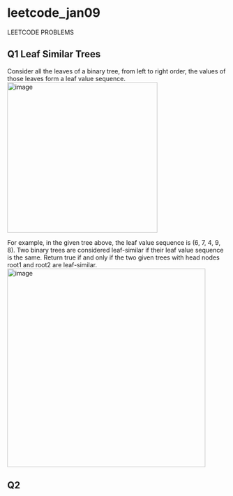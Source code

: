 # leetcode_jan09
LEETCODE PROBLEMS
## Q1 Leaf Similar Trees
Consider all the leaves of a binary tree, from left to right order, the values of those leaves form a leaf value sequence.
<img width="344" alt="image" src="https://github.com/Poorvaahuja/leetcode_jan09/assets/122693422/7894a38a-0a98-4fe2-aba8-2d7f3366c494">

For example, in the given tree above, the leaf value sequence is (6, 7, 4, 9, 8).
Two binary trees are considered leaf-similar if their leaf value sequence is the same.
Return true if and only if the two given trees with head nodes root1 and root2 are leaf-similar.
<img width="454" alt="image" src="https://github.com/Poorvaahuja/leetcode_jan09/assets/122693422/9a41420f-14ad-4878-8f32-12ea962f114f">

## Q2 
